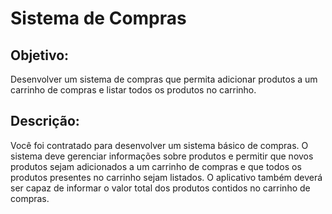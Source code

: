 # Sistema de Compras
## Objetivo:
 Desenvolver um sistema de compras que permita adicionar produtos a um carrinho de
 compras e listar todos os produtos no carrinho.
 ## Descrição:
  Você foi contratado para desenvolver um sistema básico de compras. O sistema deve gerenciar
 informações sobre produtos e permitir que novos produtos sejam adicionados a um carrinho de
 compras e que todos os produtos presentes no carrinho sejam listados. O aplicativo também
 deverá ser capaz de informar o valor total dos produtos contidos no carrinho de compras.
